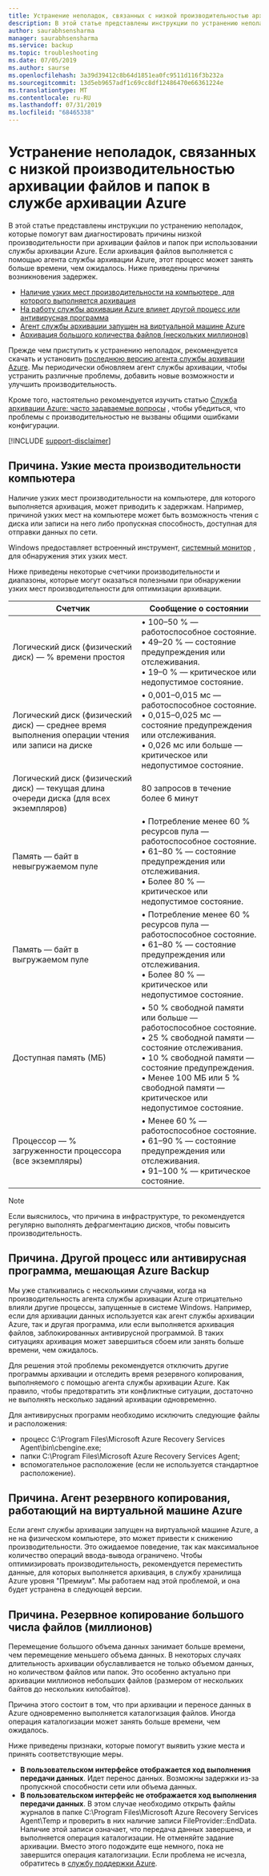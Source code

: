 ```yaml
---
title: Устранение неполадок, связанных с низкой производительностью архивации файлов и папок в службе архивации Azure
description: В этой статье представлены инструкции по устранению неполадок, которые помогут вам диагностировать причины проблем с производительностью службы архивации Azure.
author: saurabhsensharma
manager: saurabhsensharma
ms.service: backup
ms.topic: troubleshooting
ms.date: 07/05/2019
ms.author: saurse
ms.openlocfilehash: 3a39d39412c8b64d1851ea0fc9511d116f3b232a
ms.sourcegitcommit: 13d5eb9657adf1c69cc8df12486470e66361224e
ms.translationtype: MT
ms.contentlocale: ru-RU
ms.lasthandoff: 07/31/2019
ms.locfileid: "68465338"
---
```

# <a name="troubleshoot-slow-backup-of-files-and-folders-in-azure-backup"></a>Устранение неполадок, связанных с низкой производительностью архивации файлов и папок в службе архивации Azure
В этой статье представлены инструкции по устранению неполадок, которые помогут вам диагностировать причины низкой производительности при архивации файлов и папок при использовании службы архивации Azure. Если архивация файлов выполняется с помощью агента службы архивации Azure, этот процесс может занять больше времени, чем ожидалось. Ниже приведены причины возникновения задержек.

* [Наличие узких мест производительности на компьютере, для которого выполняется архивация](#cause1)
* [На работу службы архивации Azure влияет другой процесс или антивирусная программа](#cause2)
* [Агент службы архивации запущен на виртуальной машине Azure](#cause3)  
* [Архивация большого количества файлов (нескольких миллионов)](#cause4)

Прежде чем приступить к устранению неполадок, рекомендуется скачать и установить [последнюю версию агента службы архивации Azure](https://aka.ms/azurebackup_agent). Мы периодически обновляем агент службы архивации, чтобы устранить различные проблемы, добавить новые возможности и улучшить производительность.

Кроме того, настоятельно рекомендуется изучить статью [Служба архивации Azure: часто задаваемые вопросы](backup-azure-backup-faq.md) , чтобы убедиться, что проблемы c производительностью не вызваны общими ошибками конфигурации.

[!INCLUDE [support-disclaimer](../../includes/support-disclaimer.md)]

<a id="cause1"></a>

## <a name="cause-performance-bottlenecks-on-the-computer"></a>Причина. Узкие места производительности компьютера
Наличие узких мест производительности на компьютере, для которого выполняется архивация, может приводить к задержкам. Например, причиной узких мест на компьютере может быть возможность чтения с диска или записи на него либо пропускная способность, доступная для отправки данных по сети.

Windows предоставляет встроенный инструмент, [системный монитор](https://technet.microsoft.com/magazine/2008.08.pulse.aspx) , для обнаружения этих узких мест.

Ниже приведены некоторые счетчики производительности и диапазоны, которые могут оказаться полезными при обнаружении узких мест производительности для оптимизации архивации.

| Счетчик | Сообщение о состоянии |
| --- | --- |
| Логический диск (физический диск) — % времени простоя |• 100–50 % — работоспособное состояние.</br>• 49–20 % — состояние предупреждения или отслеживания.</br>• 19–0 % — критическое или недопустимое состояние. |
| Логический диск (физический диск) — среднее время выполнения операции чтения или записи на диске |• 0,001–0,015 мс — работоспособное состояние.</br>• 0,015–0,025 мс — состояние предупреждения или отслеживания.</br>• 0,026 мс или больше — критическое или недопустимое состояние. |
| Логический диск (физический диск) — текущая длина очереди диска (для всех экземпляров) |80 запросов в течение более 6 минут |
| Память — байт в невыгружаемом пуле |• Потребление менее 60 % ресурсов пула — работоспособное состояние.<br>• 61–80 % — состояние предупреждения или отслеживания.</br>• Более 80 % — критическое или недопустимое состояние. |
| Память — байт в выгружаемом пуле |• Потребление менее 60 % ресурсов пула — работоспособное состояние.</br>• 61–80 % — состояние предупреждения или отслеживания.</br>• Более 80 % — критическое или недопустимое состояние. |
| Доступная память (МБ) |• 50 % свободной памяти или больше — работоспособное состояние.</br>• 25 % свободной памяти — состояние отслеживания.</br>• 10 % свободной памяти — состояние предупреждения.</br>• Менее 100 МБ или 5 % свободной памяти — критическое или недопустимое состояние. |
| Процессор — \% загруженности процессора (все экземпляры) |• Менее 60 % — работоспособное состояние.</br>• 61–90 % — состояние предупреждения или отслеживания.</br>• 91–100 % — критическое состояние. |

> [!NOTE]
> Если выяснилось, что причина в инфраструктуре, то рекомендуется регулярно выполнять дефрагментацию дисков, чтобы повысить производительность.
>
>

<a id="cause2"></a>

## <a name="cause-another-process-or-antivirus-software-interfering-with-azure-backup"></a>Причина. Другой процесс или антивирусная программа, мешающая Azure Backup
Мы уже сталкивались с несколькими случаями, когда на производительность агента службы архивации Azure отрицательно влияли другие процессы, запущенные в системе Windows. Например, если для архивации данных используется как агент службы архивации Azure, так и другая программа, или если выполняется архивация файлов, заблокированных антивирусной программой. В таких ситуациях архивация может завершиться сбоем или занять больше времени, чем ожидалось.

Для решения этой проблемы рекомендуется отключить другие программы архивации и отследить время резервного копирования, выполняемого с помощью агента службы архивации Azure. Как правило, чтобы предотвратить эти конфликтные ситуации, достаточно не выполнять несколько заданий архивации одновременно.

Для антивирусных программ необходимо исключить следующие файлы и расположения:

* процесс C:\Program Files\Microsoft Azure Recovery Services Agent\bin\cbengine.exe;
* папки C:\Program Files\Microsoft Azure Recovery Services Agent\;
* вспомогательное расположение (если не используется стандартное расположение).

<a id="cause3"></a>

## <a name="cause-backup-agent-running-on-an-azure-virtual-machine"></a>Причина. Агент резервного копирования, работающий на виртуальной машине Azure
Если агент службы архивации запущен на виртуальной машине Azure, а не на физическом компьютере, это может привести к снижению производительности. Это ожидаемое поведение, так как максимальное количество операций ввода-вывода ограничено.  Чтобы оптимизировать производительность, рекомендуется переместить данные, для которых выполняется архивация, в службу хранилища Azure уровня "Премиум". Мы работаем над этой проблемой, и она будет устранена в следующей версии.

<a id="cause4"></a>

## <a name="cause-backing-up-a-large-number-millions-of-files"></a>Причина. Резервное копирование большого числа файлов (миллионов)
Перемещение большого объема данных занимает больше времени, чем перемещение меньшего объема данных. В некоторых случаях длительность архивации обуславливается не только объемом данных, но количеством файлов или папок. Это особенно актуально при архивации миллионов небольших файлов (размером от нескольких байтов до нескольких килобайтов).

Причина этого состоит в том, что при архивации и переносе данных в Azure одновременно выполняется каталогизация файлов. Иногда операция каталогизации может занять больше времени, чем ожидалось.

Ниже приведены признаки, которые помогут выявить узкие места и принять соответствующие меры.

* **В пользовательском интерфейсе отображается ход выполнения передачи данных**. Идет перенос данных. Возможны задержки из-за пропускной способности сети или объема данных.
* **В пользовательском интерфейс не отображается ход выполнения передачи данных**. В этом случае необходимо открыть файлы журналов в папке C:\Program Files\Microsoft Azure Recovery Services Agent\Temp и проверить в них наличие записи FileProvider::EndData. Наличие этой записи означает, что передача данных завершена, и выполняется операция каталогизации. Не отменяйте задание архивации. Вместо этого подождите еще немного, пока не завершится операция каталогизации. Если проблема не исчезла, обратитесь в [службу поддержки Azure](https://portal.azure.com/#create/Microsoft.Support).
